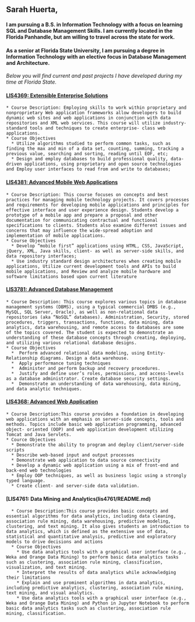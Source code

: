 

## Sarah Huerta,

#### I am pursuing a B.S. in Information Technology with a focus on learning SQL and Database Management Skills. I am currently located in the Florida Panhandle, but am willing to travel across the state for work.

#### As a senior at Florida State University, I am pursuing a degree in Information Technology with an elective focus in Database Management and Architecture.

*Below you will find current and past projects I have developed during my time at Florida State.*

#### [LIS4369: Extensible Enterprise Solutions](lis4369/README.md)
    * Course Description: Employing skills to work within proprietary and nonproprietary Web application frameworks allow developers to build dynamic web sites and web applications in conjunction with data repositories and XML web services. This course will utilize industry-standard tools and techniques to create enterprise- class web applications.
    * Course Objectives
      * Utilize algorithms studied to perform common tasks, such as finding the max and min of a data set, counting, summing, tracking a previous value, searching and sorting, reading until EOF, etc;
      * Design and employ databases to build professional quality, data-driven applications, using proprietary and open source technologies and Employ user interfaces to read from and write to databases;


#### [LIS4381: Advanced Mobile Web Applications](lis4381/README.md)
    * Course Description: This course focuses on concepts and best practices for managing mobile technology projects. It covers processes and requirements for developing mobile applications and principles for effective interface and user experience design. Students develop a prototype of a mobile app and prepare a proposal and other documentation for communicating contractual and functional specifications to clients. Students also examine different issues and concerns that may influence the wide-spread adoption and implementation of mobile applications.
    * Course Objectives
      * Develop “mobile first” applications using HTML, CSS, JavaScript, jQuery, XML, Java skills, client- as well as server-side skills, and data repository interfaces;
      * Use industry standard design architectures when creating mobile applications, Utilize current development tools and APIs to build mobile applications, and Review and analyze mobile hardware and software limitations based upon current literature

#### [LIS3781: Advanced Database Management ](lis3781/README.md)
    * Course Description: This course explores various topics in database management systems (DBMS), using a typical commercial DMBS (e.g., MySQL, SQL Server, Oracle), as well as non-relational data repositories (aka “NoSQL” databases). Administration, Security, stored procedures, triggers, transactions, functions, data mining, data analytics, data warehousing, and remote access to databases are some of the topics covered. The student is expected to demonstrate an understanding of these database concepts through creating, deploying, and utilizing various relational database designs.
    * Course Objectives
      *  Perform advanced relational data modeling, using Entity-Relationship diagrams. Design a data warehouse.
      *  Apply performance tuning techniques
      *  Administer and perform backup and recovery procedures.
      *  Justify and define user’s roles, permissions, and access-levels as a database administrator. Create database security settings.
      *  Demonstrate an understanding of data warehousing, data mining, and data analytic techniques.

#### [LIS4368: Advanced Web Application](lis4368/README.md)
    * Course Description:This course provides a foundation in developing web applications with an emphasis on server-side concepts, tools and methods. Topics include basic web application programming, advanced object- oriented (OOP) and web application development utilizing Tomcat and Java Servlets.
    * Cource Objectives
      * Demonstrate the ability to program and deploy client/server-side scripts
      * Describe web-based input and output processes
      * Demonstrate web application to data source connectivity
      * Develop a dynamic web application using a mix of front-end and back-end web technologies
      * Employ OOP techniques, as well as business logic using a strongly typed language.
      * Create client- and server-side data validation.

  #### [LIS4761: Data Mining and Analytics(lis4761/README.md)
      * Course Description:This course provides basic concepts and essential algorithms for data analytics, including data cleaning, association rule mining, data warehousing, predictive modeling, clustering, and text mining. It also gives students an introduction to data analytics, which is defined as the extensive use of data, statistical and quantitative analysis, predictive and exploratory models to drive decisions and actions
      * Course Objectives
        * Use data analytics tools with a graphical user interface (e.g., Weka and Orange Data Mining) to perform basic data analytics tasks such as clustering, association rule mining, classification, visualization, and text mining.
        * Interpret the results of data analytics while acknowledging their limitations
        * Explain and use prominent algorithms in data analytics, including predictive analytics, clustering, association rule mining, text mining, and visual analytics.
        * Use data analytics tools with a graphical user interface (e.g., Weka and Orange Data Mining) and Python in Jupyter Notebook to perform basic data analytics tasks such as clustering, association rule mining, classification.
